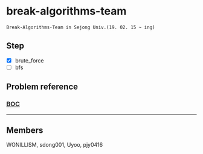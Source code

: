 # break-algorithms-team 
`Break-Algorithms-Team in Sejong Univ.(19. 02. 15 ~ ing)`

## Step
- [x] brute_force
- [ ] bfs

## Problem reference
### [BOC](https://www.acmicpc.net/)

- - -

## Members
WONILLISM, sdong001, Uyoo, pjy0416
